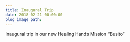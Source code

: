 ```yaml
---
title: Inaugural Trip
date: 2018-02-21 00:00:00
blog_image_path:
---
```


Inaugural trip in our new Healing Hands Mission “Busito”&nbsp;